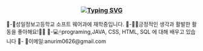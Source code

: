<div align = "center">

### [![Typing SVG](https://readme-typing-svg.herokuapp.com?font=Lobster&size=40&color=8593F7&background=FFFFFF00&lines=Welcome%2C+my+portfolio)](https://git.io/typing-svg)

</div>
💛-🌈성일정보고등학교 소프트 웨어과에 재학중입니다.
💚-🌼🌹긍정적인 생각과 활발한 활동을 좋아해요!🌹🌼
💙-💻🖱programing,JAVA, CSS, HTML, SQL 에 대해 배우고 있습니다
💜- 📧이메일:anurim0626@gmail.com 

